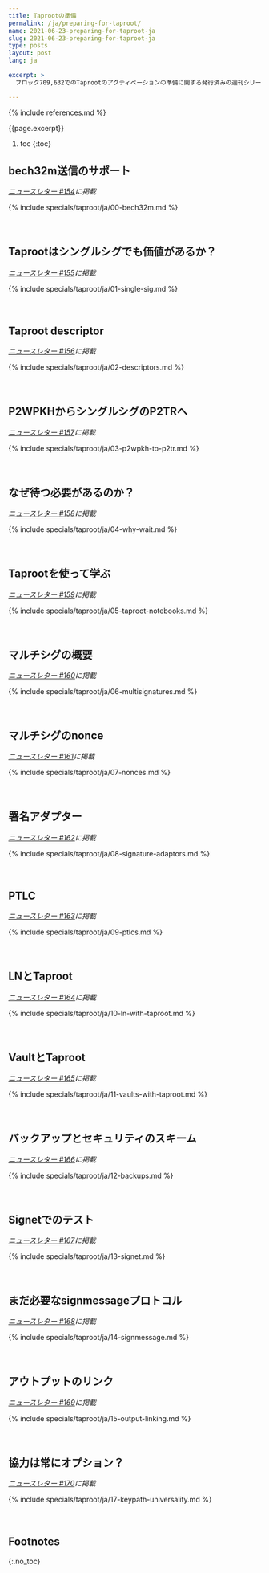```yaml
---
title: Taprootの準備
permalink: /ja/preparing-for-taproot/
name: 2021-06-23-preparing-for-taproot-ja
slug: 2021-06-23-preparing-for-taproot-ja
type: posts
layout: post
lang: ja

excerpt: >
  ブロック709,632でのTaprootのアクティベーションの準備に関する発行済みの週刊シリーズのすべてのコピー。

---
```

<style>
/* put a little extra space between the H2s to maybe help
 * readers understand each of these was originally published independently
 * of the others */
h2:not(:first-of-type) { margin-top: 3em; }
</style>

{% include references.md %}

{{page.excerpt}}

1. toc
{:toc}

## bech32m送信のサポート

*[ニュースレター #154](/ja/newsletters/2021/06/23/#taprootの準備-1-bech32m送信のサポート)に掲載*

{% include specials/taproot/ja/00-bech32m.md %}

## Taprootはシングルシグでも価値があるか？

*[ニュースレター #155](/ja/newsletters/2021/06/30/#taprootの準備-2-taprootはシングルシグでも価値があるか)に掲載*

{% include specials/taproot/ja/01-single-sig.md %}

## Taproot descriptor

*[ニュースレター #156](/ja/newsletters/2021/07/07/#taprootの準備-3-taproot-descriptor)に掲載*

{% include specials/taproot/ja/02-descriptors.md %}

## P2WPKHからシングルシグのP2TRへ

*[ニュースレター #157](/ja/newsletters/2021/07/14/#taprootの準備-4-p2wpkhからシングルシグのp2trへ)に掲載*

{% include specials/taproot/ja/03-p2wpkh-to-p2tr.md %}

## なぜ待つ必要があるのか？

*[ニュースレター #158](/ja/newsletters/2021/07/21/#taprootの準備-5-なぜ待つ必要があるのか)に掲載*

{% include specials/taproot/ja/04-why-wait.md %}

## Taprootを使って学ぶ

*[ニュースレター #159](/ja/newsletters/2021/07/28/#taprootの準備-6-taprootを使って学ぶ)に掲載*

{% include specials/taproot/ja/05-taproot-notebooks.md %}

## マルチシグの概要

*[ニュースレター #160](/ja/newsletters/2021/08/04/#taprootの準備-7-マルチシグ)に掲載*

{% include specials/taproot/ja/06-multisignatures.md %}

## マルチシグのnonce

*[ニュースレター #161](/ja/newsletters/2021/08/11/#taprootの準備-8-マルチシグのnonce)に掲載*

{% include specials/taproot/ja/07-nonces.md %}

## 署名アダプター

*[ニュースレター #162](/ja/newsletters/2021/08/18/#taprootの準備-9-署名アダプター)に掲載*

{% include specials/taproot/ja/08-signature-adaptors.md %}

## PTLC

*[ニュースレター #163](/ja/newsletters/2021/08/25/#taprootの準備-10-ptlc)に掲載*

{% include specials/taproot/ja/09-ptlcs.md %}

## LNとTaproot

*[ニュースレター #164](/ja/newsletters/2021/09/01/#taprootの準備-11-lnとtaproot)に掲載*

{% include specials/taproot/ja/10-ln-with-taproot.md %}

## VaultとTaproot

*[ニュースレター #165](/ja/newsletters/2021/09/08/#taprootの準備-12-vaultとtaproot)に掲載*

{% include specials/taproot/ja/11-vaults-with-taproot.md %}

## バックアップとセキュリティのスキーム

*[ニュースレター #166](/ja/newsletters/2021/09/15/#taprootの準備-13-バックアップとセキュリティのスキーム)に掲載*

{% include specials/taproot/ja/12-backups.md %}

## Signetでのテスト

*[ニュースレター #167](/ja/newsletters/2021/09/22/#taprootの準備-14-signetでのテスト)に掲載*

{% include specials/taproot/ja/13-signet.md %}

## まだ必要なsignmessageプロトコル

*[ニュースレター #168](/ja/newsletters/2021/09/29/#taprootの準備-15-まだ必要なsignmessageプロトコル)に掲載*

{% include specials/taproot/ja/14-signmessage.md %}

## アウトプットのリンク

*[ニュースレター #169](/ja/newsletters/2021/10/06/#taprootの準備-16-アウトプットのリンク)に掲載*

{% include specials/taproot/ja/15-output-linking.md %}

## 協力は常にオプション？

*[ニュースレター #170](/ja/newsletters/2021/10/13/#taprootの準備-17-協力は常にオプション)に掲載*

{% include specials/taproot/ja/17-keypath-universality.md %}

## Footnotes
{:.no_toc}
